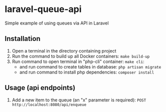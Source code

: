 # laravel-queue-api

Simple example of using queues via API in Laravel

## Installation

1. Open a terminal in the directory containing project
2. Run the command to build up all Docker containers: `make build-up`
3. Run command to open terminal in "php-cli" container: `make cli`:
    - and run command to create tables in database: `php artisan migrate`
    - and run command to install php dependencies: `composer install`

## Usage (api endpoints)

1. Add a new item to the queue (an "x" parameter is required): `POST http://localhost:8080/api/enqueue`
